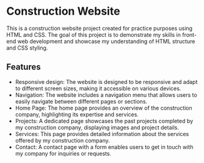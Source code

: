 # Construction Website

This is a construction website project created for practice purposes using HTML and CSS. The goal of this project is to demonstrate my skills in front-end web development and showcase my understanding of HTML structure and CSS styling.

## Features

- Responsive design: The website is designed to be responsive and adapt to different screen sizes, making it accessible on various devices.
- Navigation: The website includes a navigation menu that allows users to easily navigate between different pages or sections.
- Home Page: The home page provides an overview of the construction company, highlighting its expertise and services.
- Projects: A dedicated page showcases the past projects completed by my construction company, displaying images and project details.
- Services: This page provides detailed information about the services offered by my construction company.
- Contact: A contact page with a form enables users to get in touch with my company for inquiries or requests.
